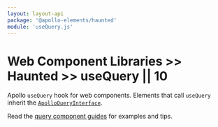```yaml
---
layout: layout-api
package: '@apollo-elements/haunted'
module: 'useQuery.js'
---
```

# Web Component Libraries >> Haunted >> useQuery || 10

Apollo `useQuery` hook for web components. Elements that call `useQuery` inherit the [`ApolloQueryInterface`](/api/interfaces/query/).

Read the [query component guides](../../../../guides/usage/queries/) for examples and tips.

